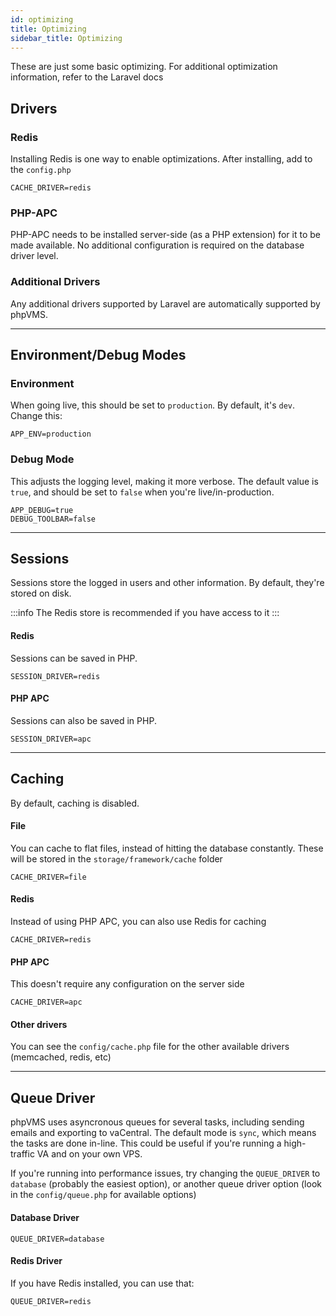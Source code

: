 ```yaml
---
id: optimizing
title: Optimizing
sidebar_title: Optimizing
---
```


These are just some basic optimizing. For additional optimization information,
refer to the Laravel docs

## Drivers

### Redis

Installing Redis is one way to enable optimizations. After installing, add to
the `config.php`

```shell title=".env"
CACHE_DRIVER=redis
```

### PHP-APC

PHP-APC needs to be installed server-side (as a PHP extension) for it to be made
available. No additional configuration is required on the database driver level.

### Additional Drivers

Any additional drivers supported by Laravel are automatically supported by
phpVMS.

---

## Environment/Debug Modes

### Environment

When going live, this should be set to `production`. By default, it's `dev`.
Change this:

```shell title=".env"
APP_ENV=production
```

### Debug Mode

This adjusts the logging level, making it more verbose. The default value is
`true`, and should be set to `false` when you're live/in-production.

```shell title=".env"
APP_DEBUG=true
DEBUG_TOOLBAR=false
```

---

## Sessions

Sessions store the logged in users and other information. By default, they're
stored on disk.

:::info The Redis store is recommended if you have access to it :::

#### Redis

Sessions can be saved in PHP.

```shell title=".env"
SESSION_DRIVER=redis
```

#### PHP APC

Sessions can also be saved in PHP.

```shell title=".env"
SESSION_DRIVER=apc
```

---

## Caching

By default, caching is disabled.

#### File

You can cache to flat files, instead of hitting the database constantly. These
will be stored in the `storage/framework/cache` folder

```shell title=".env"
CACHE_DRIVER=file
```

#### Redis

Instead of using PHP APC, you can also use Redis for caching

```shell title=".env"
CACHE_DRIVER=redis
```

#### PHP APC

This doesn't require any configuration on the server side

```shell title=".env"
CACHE_DRIVER=apc
```

#### Other drivers

You can see the `config/cache.php` file for the other available drivers
(memcached, redis, etc)

---

## Queue Driver

phpVMS uses asyncronous queues for several tasks, including sending emails and
exporting to vaCentral. The default mode is `sync`, which means the tasks are
done in-line. This could be useful if you're running a high-traffic VA and on
your own VPS.

If you're running into performance issues, try changing the `QUEUE_DRIVER` to
`database` (probably the easiest option), or another queue driver option (look
in the `config/queue.php` for available options)

#### Database Driver

```shell title=".env"
QUEUE_DRIVER=database
```

#### Redis Driver

If you have Redis installed, you can use that:

```shell title=".env"
QUEUE_DRIVER=redis
```
